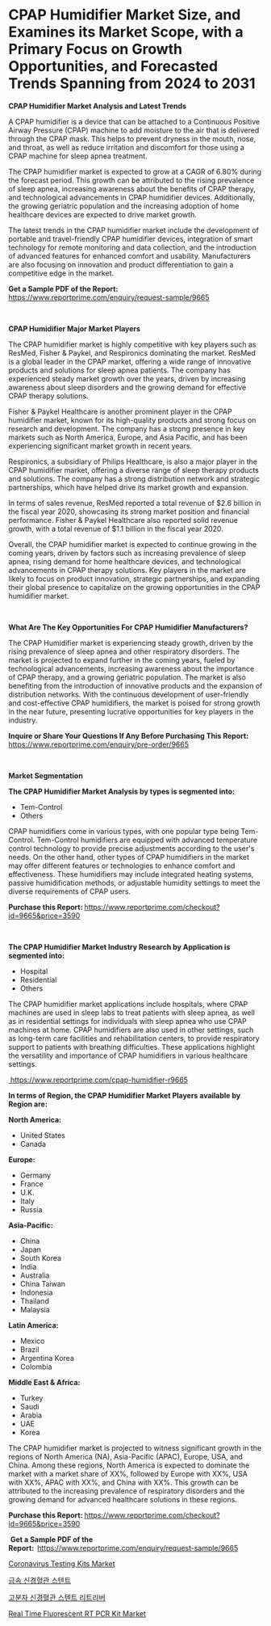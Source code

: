 <p><h1>CPAP Humidifier Market Size, and Examines its Market Scope, with a Primary Focus on Growth Opportunities, and Forecasted Trends Spanning from 2024 to 2031</h1></p><p><strong>CPAP Humidifier Market Analysis and Latest Trends</strong></p>
<p><p>A CPAP humidifier is a device that can be attached to a Continuous Positive Airway Pressure (CPAP) machine to add moisture to the air that is delivered through the CPAP mask. This helps to prevent dryness in the mouth, nose, and throat, as well as reduce irritation and discomfort for those using a CPAP machine for sleep apnea treatment.</p><p>The CPAP humidifier market is expected to grow at a CAGR of 6.80% during the forecast period. This growth can be attributed to the rising prevalence of sleep apnea, increasing awareness about the benefits of CPAP therapy, and technological advancements in CPAP humidifier devices. Additionally, the growing geriatric population and the increasing adoption of home healthcare devices are expected to drive market growth.</p><p>The latest trends in the CPAP humidifier market include the development of portable and travel-friendly CPAP humidifier devices, integration of smart technology for remote monitoring and data collection, and the introduction of advanced features for enhanced comfort and usability. Manufacturers are also focusing on innovation and product differentiation to gain a competitive edge in the market.</p></p>
<p><strong>Get a Sample PDF of the Report:&nbsp;</strong> <a href="https://www.reportprime.com/enquiry/request-sample/9665">https://www.reportprime.com/enquiry/request-sample/9665</a></p>
<p>&nbsp;</p>
<p><strong>CPAP Humidifier Major Market Players</strong></p>
<p><p>The CPAP humidifier market is highly competitive with key players such as ResMed, Fisher & Paykel, and Respironics dominating the market. ResMed is a global leader in the CPAP market, offering a wide range of innovative products and solutions for sleep apnea patients. The company has experienced steady market growth over the years, driven by increasing awareness about sleep disorders and the growing demand for effective CPAP therapy solutions.</p><p>Fisher & Paykel Healthcare is another prominent player in the CPAP humidifier market, known for its high-quality products and strong focus on research and development. The company has a strong presence in key markets such as North America, Europe, and Asia Pacific, and has been experiencing significant market growth in recent years.</p><p>Respironics, a subsidiary of Philips Healthcare, is also a major player in the CPAP humidifier market, offering a diverse range of sleep therapy products and solutions. The company has a strong distribution network and strategic partnerships, which have helped drive its market growth and expansion.</p><p>In terms of sales revenue, ResMed reported a total revenue of $2.6 billion in the fiscal year 2020, showcasing its strong market position and financial performance. Fisher & Paykel Healthcare also reported solid revenue growth, with a total revenue of $1.1 billion in the fiscal year 2020.</p><p>Overall, the CPAP humidifier market is expected to continue growing in the coming years, driven by factors such as increasing prevalence of sleep apnea, rising demand for home healthcare devices, and technological advancements in CPAP therapy solutions. Key players in the market are likely to focus on product innovation, strategic partnerships, and expanding their global presence to capitalize on the growing opportunities in the CPAP humidifier market.</p></p>
<p>&nbsp;</p>
<p><strong>What Are The Key Opportunities For CPAP Humidifier Manufacturers?</strong></p>
<p><p>The CPAP Humidifier market is experiencing steady growth, driven by the rising prevalence of sleep apnea and other respiratory disorders. The market is projected to expand further in the coming years, fueled by technological advancements, increasing awareness about the importance of CPAP therapy, and a growing geriatric population. The market is also benefiting from the introduction of innovative products and the expansion of distribution networks. With the continuous development of user-friendly and cost-effective CPAP humidifiers, the market is poised for strong growth in the near future, presenting lucrative opportunities for key players in the industry.</p></p>
<p><strong>Inquire or Share Your Questions If Any Before Purchasing This Report:</strong> <a href="https://www.reportprime.com/enquiry/pre-order/9665">https://www.reportprime.com/enquiry/pre-order/9665</a></p>
<p>&nbsp;</p>
<p><strong>Market Segmentation</strong></p>
<p><strong>The CPAP Humidifier Market Analysis by types is segmented into:</strong></p>
<p><ul><li>Tem-Control</li><li>Others</li></ul></p>
<p><p>CPAP humidifiers come in various types, with one popular type being Tem-Control. Tem-Control humidifiers are equipped with advanced temperature control technology to provide precise adjustments according to the user's needs. On the other hand, other types of CPAP humidifiers in the market may offer different features or technologies to enhance comfort and effectiveness. These humidifiers may include integrated heating systems, passive humidification methods, or adjustable humidity settings to meet the diverse requirements of CPAP users.</p></p>
<p><strong>Purchase this Report:&nbsp;</strong><a href="https://www.reportprime.com/checkout?id=9665&price=3590">https://www.reportprime.com/checkout?id=9665&price=3590</a></p>
<p>&nbsp;</p>
<p><strong>The CPAP Humidifier Market Industry Research by Application is segmented into:</strong></p>
<p><ul><li>Hospital</li><li>Residential</li><li>Others</li></ul></p>
<p><p>The CPAP humidifier market applications include hospitals, where CPAP machines are used in sleep labs to treat patients with sleep apnea, as well as in residential settings for individuals with sleep apnea who use CPAP machines at home. CPAP humidifiers are also used in other settings, such as long-term care facilities and rehabilitation centers, to provide respiratory support to patients with breathing difficulties. These applications highlight the versatility and importance of CPAP humidifiers in various healthcare settings.</p></p>
<p><a href="https://www.reportprime.com/cpap-humidifier-r9665">&nbsp;https://www.reportprime.com/cpap-humidifier-r9665</a></p>
<p><strong>In terms of Region, the CPAP Humidifier Market Players available by Region are:</strong></p>
<p>
    <p> <strong> North America: </strong>
        <ul>
            <li>United States</li>
            <li>Canada</li>
        </ul>
        </p> 
    <p> <strong> Europe: </strong>
        <ul>
            <li>Germany</li>
            <li>France</li>
            <li>U.K.</li>
            <li>Italy</li>
            <li>Russia</li>
        </ul>
        </p> 
    <p> <strong> Asia-Pacific: </strong>
        <ul>
            <li>China</li>
            <li>Japan</li>
            <li>South Korea</li>
            <li>India</li>
            <li>Australia</li>
            <li>China Taiwan</li>
            <li>Indonesia</li>
            <li>Thailand</li>
            <li>Malaysia</li>
        </ul>
        </p> 
    <p> <strong> Latin America: </strong>
        <ul>
            <li>Mexico</li>
            <li>Brazil</li>
            <li>Argentina Korea</li>
            <li>Colombia</li>
        </ul>
        </p> 
    <p> <strong> Middle East & Africa: </strong>
        <ul>
            <li>Turkey</li>
            <li>Saudi</li>
            <li>Arabia</li>
            <li>UAE</li>
            <li>Korea</li>
        </ul>
    </p>
    </p>
<p><p>The CPAP humidifier market is projected to witness significant growth in the regions of North America (NA), Asia-Pacific (APAC), Europe, USA, and China. Among these regions, North America is expected to dominate the market with a market share of XX%, followed by Europe with XX%, USA with XX%, APAC with XX%, and China with XX%. This growth can be attributed to the increasing prevalence of respiratory disorders and the growing demand for advanced healthcare solutions in these regions.</p></p>
<p><strong>Purchase this Report: </strong><a href="https://www.reportprime.com/checkout?id=9665&price=3590">https://www.reportprime.com/checkout?id=9665&price=3590</a></p>
<p>&nbsp;<strong>Get a Sample PDF of the Report:&nbsp;&nbsp;</strong><a href="https://www.reportprime.com/enquiry/request-sample/9665">https://www.reportprime.com/enquiry/request-sample/9665</a></p>
<p><strong></strong></p>
<p><p><a href="https://github.com/phuonganhit041011/Market-Research-Report-List-1/blob/main/coronavirus-testing-kits-market.md">Coronavirus Testing Kits Market</a></p><p><a href="https://github.com/ahmadrevanz10/Market-Research-Report-List-1/blob/main/3121674106432.md">금속 신경혈관 스텐트</a></p><p><a href="https://github.com/jimahmed0511/Market-Research-Report-List-1/blob/main/8455690106431.md">고분자 신경혈관 스텐트 리트리버</a></p><p><a href="https://github.com/nhteumcc68/Market-Research-Report-List-1/blob/main/real-time-fluorescent-rt-pcr-kit-market.md">Real Time Fluorescent RT PCR Kit Market</a></p></p>